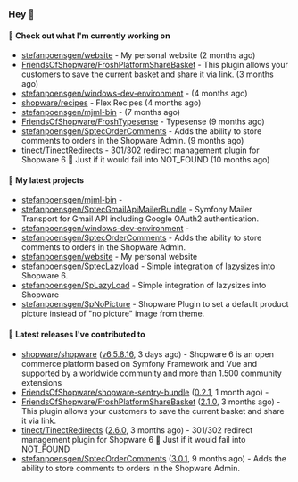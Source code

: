 ### Hey 👋

#### 👷 Check out what I'm currently working on

- [stefanpoensgen/website](https://github.com/stefanpoensgen/website) - My personal website (2 months ago)
- [FriendsOfShopware/FroshPlatformShareBasket](https://github.com/FriendsOfShopware/FroshPlatformShareBasket) - This plugin allows your customers to save the current basket and share it via link. (3 months ago)
- [stefanpoensgen/windows-dev-environment](https://github.com/stefanpoensgen/windows-dev-environment) -  (4 months ago)
- [shopware/recipes](https://github.com/shopware/recipes) - Flex Recipes (4 months ago)
- [stefanpoensgen/mjml-bin](https://github.com/stefanpoensgen/mjml-bin) -  (7 months ago)
- [FriendsOfShopware/FroshTypesense](https://github.com/FriendsOfShopware/FroshTypesense) - Typesense (9 months ago)
- [stefanpoensgen/SptecOrderComments](https://github.com/stefanpoensgen/SptecOrderComments) - Adds the ability to store comments to orders in the Shopware Admin. (9 months ago)
- [tinect/TinectRedirects](https://github.com/tinect/TinectRedirects) - 301/302 redirect management plugin for Shopware 6 💙 Just if it would fail into NOT_FOUND (10 months ago)

#### 🌱 My latest projects

- [stefanpoensgen/mjml-bin](https://github.com/stefanpoensgen/mjml-bin) - 
- [stefanpoensgen/SptecGmailApiMailerBundle](https://github.com/stefanpoensgen/SptecGmailApiMailerBundle) - Symfony Mailer Transport for Gmail API including Google OAuth2 authentication.
- [stefanpoensgen/windows-dev-environment](https://github.com/stefanpoensgen/windows-dev-environment) - 
- [stefanpoensgen/SptecOrderComments](https://github.com/stefanpoensgen/SptecOrderComments) - Adds the ability to store comments to orders in the Shopware Admin.
- [stefanpoensgen/website](https://github.com/stefanpoensgen/website) - My personal website
- [stefanpoensgen/SptecLazyload](https://github.com/stefanpoensgen/SptecLazyload) - Simple integration of lazysizes into Shopware 6.
- [stefanpoensgen/SpLazyLoad](https://github.com/stefanpoensgen/SpLazyLoad) - Simple integration of lazysizes into Shopware
- [stefanpoensgen/SpNoPicture](https://github.com/stefanpoensgen/SpNoPicture) - Shopware Plugin to set a default product picture instead of &#34;no picture&#34; image from theme.

#### 🔭 Latest releases I've contributed to

- [shopware/shopware](https://github.com/shopware/shopware) ([v6.5.8.16](https://github.com/shopware/shopware/releases/tag/v6.5.8.16), 3 days ago) - Shopware 6 is an open commerce platform based on Symfony Framework and Vue and supported by a worldwide community and more than 1.500 community extensions
- [FriendsOfShopware/shopware-sentry-bundle](https://github.com/FriendsOfShopware/shopware-sentry-bundle) ([0.2.1](https://github.com/FriendsOfShopware/shopware-sentry-bundle/releases/tag/0.2.1), 1 month ago) - 
- [FriendsOfShopware/FroshPlatformShareBasket](https://github.com/FriendsOfShopware/FroshPlatformShareBasket) ([2.1.0](https://github.com/FriendsOfShopware/FroshPlatformShareBasket/releases/tag/2.1.0), 3 months ago) - This plugin allows your customers to save the current basket and share it via link.
- [tinect/TinectRedirects](https://github.com/tinect/TinectRedirects) ([2.6.0](https://github.com/tinect/TinectRedirects/releases/tag/2.6.0), 3 months ago) - 301/302 redirect management plugin for Shopware 6 💙 Just if it would fail into NOT_FOUND
- [stefanpoensgen/SptecOrderComments](https://github.com/stefanpoensgen/SptecOrderComments) ([3.0.1](https://github.com/stefanpoensgen/SptecOrderComments/releases/tag/3.0.1), 9 months ago) - Adds the ability to store comments to orders in the Shopware Admin.

